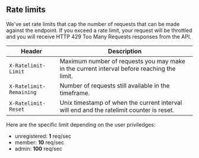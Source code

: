## Rate limits

We've set rate limits that cap the number of requests that can be made against the endpoint. If you exceed a rate limit, your request will be throttled and you will receive HTTP 429 Too Many Requests responses from the API.

Header | Description
---|---
`X-Ratelimit-Limit` | Maximum number of requests you may make in the current interval before reaching the limit.
`X-Ratelimit-Remaining` | Number of requests still available in the timeframe.
`X-Ratelimit-Reset` | Unix timestamp of when the current interval will end and the ratelimit counter is reset.

Here are the specific limit depending on the user priviledges:
- unregistered: **1** req/sec
- member: **10** req/sec
- admin: **100** req/sec
